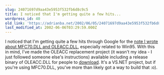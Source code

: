 ```yaml
---
slug: 24071697d9aa43e5953f532fb6d8c9c5
title: I noticed that I'm getting quite a few hits...
wordpress_id: 40
old_link: 'https://adrianba.net/2002/06/05/24071697d9aa43e5953f532fb6d8c9c5/'
last_modified_at: 2002-06-06T03:29:59.000Z
---
```


I noticed that I'm getting quite a few hits through Google for the
[note I
wrote about MFC70.DLL and OLEACC.DLL](/2002/04/29.html), especially related to
Win95. With this in mind, I've made the OLEACC replacement
project (it wasn't my idea - I just followed someone else's
instructions) available including a release binary of
OLEACC.DLL for people to
[
download](/software/download/oleacc.zip). It's a VS.NET project, but if you're using MFC70.DLL,
you've more than likely got a way to build that :o).

